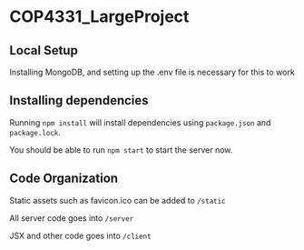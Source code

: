 # COP4331_LargeProject

## Local Setup

Installing MongoDB, and setting up the .env file is necessary for this to work

## Installing dependencies

Running `npm install` will install dependencies using `package.json` and `package.lock`.

You should be able to run `npm start` to start the server now.

## Code Organization

Static assets such as favicon.ico can be added to `/static`

All server code goes into `/server`

JSX and other code goes into `/client`
